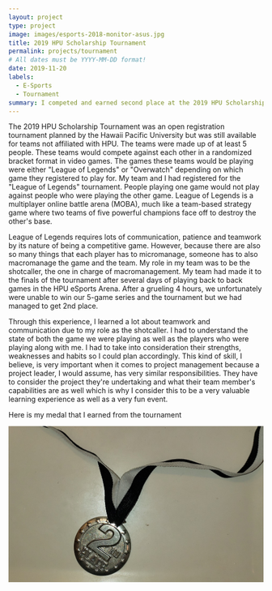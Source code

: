 ```yaml
---
layout: project
type: project
image: images/esports-2018-monitor-asus.jpg
title: 2019 HPU Scholarship Tournament
permalink: projects/tournament
# All dates must be YYYY-MM-DD format!
date: 2019-11-20
labels:
  - E-Sports
  - Tournament
summary: I competed and earned second place at the 2019 HPU Scholarship Tournament
---
```




The 2019 HPU Scholarship Tournament was an open registration tournament planned by the Hawaii Pacific University but was still available for teams not affiliated with HPU. The teams were made up of at least 5 people. These teams would compete against each other in a randomized bracket format in video games. The games these teams would be playing were either "League of Legends" or "Overwatch" depending on which game they registered to play for. My team and I had registered for the "League of Legends" tournament. People playing one game would not play against people who were playing the other game. League of Legends is a multiplayer online battle arena (MOBA), much like a team-based strategy game where two teams of five powerful champions face off to destroy the other's base. 

League of Legends requires lots of communication, patience and teamwork by its nature of being a competitive game. However, because there are also so many things that each player has to micromanage, someone has to also macromanage the game and the team. My role in my team was to be the shotcaller, the one in charge of macromanagement. My team had made it to the finals of the tournament after several days of playing back to back games in the HPU eSports Arena. After a grueling 4 hours, we unfortunately were unable to win our 5-game series and the tournament but we had managed to get 2nd place.

Through this experience, I learned a lot about teamwork and communication due to my role as the shotcaller. I had to understand the state of both the game we were playing as well as the players who were playing along with me. I had to take into consideration their strengths, weaknesses and habits so I could plan accordingly. This kind of skill, I believe, is very important when it comes to project management because a project leader, I would assume, has very similar responsibilities. They have to consider the project they're undertaking and what their team member's capabilities are as well which is why I consider this to be a very valuable learning experience as well as a very fun event.

Here is my medal that I earned from the tournament
<div class="ui medium right rounded images">
  <img class="ui image" src="../images/2ndplace.jpg">
</div>

